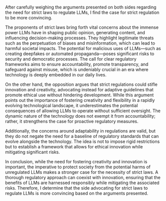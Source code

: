 After carefully weighing the arguments presented on both sides regarding the need for strict laws to regulate LLMs, I find the case for strict regulation to be more convincing. 

The proponents of strict laws bring forth vital concerns about the immense power LLMs have in shaping public opinion, generating content, and influencing decision-making processes. They highlight legitimate threats such as the perpetuation of biases and misinformation, which can lead to harmful societal impacts. The potential for malicious uses of LLMs—such as creating deepfakes or automated propaganda—poses significant risks to security and democratic processes. The call for clear regulatory frameworks aims to ensure accountability, promote transparency, and safeguard against misuse, which is undeniably crucial in an era where technology is deeply embedded in our daily lives.

On the other hand, the opposition argues that strict regulations could stifle innovation and creativity, advocating instead for adaptive guidelines that promote ethical use without hindering development. While this argument points out the importance of fostering creativity and flexibility in a rapidly evolving technological landscape, it underestimates the potential consequences of allowing LLMs to operate without sufficient oversight. The dynamic nature of the technology does not exempt it from accountability; rather, it strengthens the case for proactive regulatory measures. 

Additionally, the concerns around adaptability in regulations are valid, but they do not negate the need for a baseline of regulatory standards that can evolve alongside the technology. The idea is not to impose rigid restrictions but to establish a framework that allows for ethical innovation while mitigating significant risks.

In conclusion, while the need for fostering creativity and innovation is important, the imperative to protect society from the potential harms of unregulated LLMs makes a stronger case for the necessity of strict laws. A thorough regulatory approach can coexist with innovation, ensuring that the benefits of LLMs are harnessed responsibly while mitigating the associated risks. Therefore, I determine that the side advocating for strict laws to regulate LLMs is more convincing based on the arguments presented.
